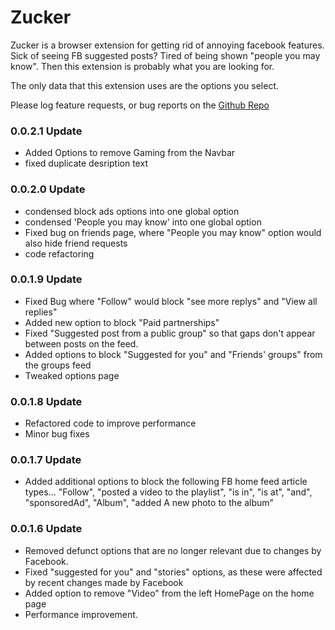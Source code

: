 # Zucker

Zucker is a browser extension for getting rid of annoying facebook features. Sick of seeing FB suggested posts? Tired of being shown "people you may know". Then this extension is probably what you are looking for.

The only data that this extension uses are the options you select.

Please log feature requests, or bug reports on the [Github Repo](https://github.com/omegadefender/Zucker/issues)

### 0.0.2.1 Update

- Added Options to remove Gaming from the Navbar
- fixed duplicate desription text

### 0.0.2.0 Update

- condensed block ads options into one global option
- condensed 'People you may know' into one global option
- Fixed bug on friends page, where "People you may know" option would also hide friend requests
- code refactoring

### 0.0.1.9 Update

- Fixed Bug where "Follow" would block "see more replys" and "View all replies"
- Added new option to block "Paid partnerships"
- Fixed "Suggested post from a public group" so that gaps don't appear between posts on the feed.
- Added options to block "Suggested for you" and "Friends' groups" from the groups feed
- Tweaked options page

### 0.0.1.8 Update

- Refactored code to improve performance
- Minor bug fixes

### 0.0.1.7 Update

- Added additional options to block the following FB home feed article types... "Follow", "posted a video to the playlist", "is in", "is at", "and", "sponsoredAd", "Album", "added A new photo to the album" 

### 0.0.1.6 Update

- Removed defunct options that are no longer relevant due to changes by Facebook.
- Fixed "suggested for you" and "stories" options, as these were affected by recent changes made by Facebook
- Added option to remove "Video" from the left HomePage on the home page
- Performance improvement.